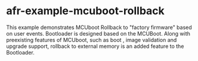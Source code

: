# afr-example-mcuboot-rollback
This example demonstrates MCUboot Rollback to "factory firmware" based on user events. Bootloader is designed based on the MCUBoot. Along with preexisting features of MCUboot, such as boot , image validation and upgrade support, rollback to external memory is an added feature to the Bootloader. 
